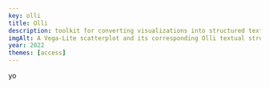 ```yaml
---
key: olli
title: Olli
description: toolkit for converting visualizations into structured textual descriptions
imgAlt: A Vega-Lite scatterplot and its corresponding Olli textual structure
year: 2022
themes: [access]
---
```


yo
